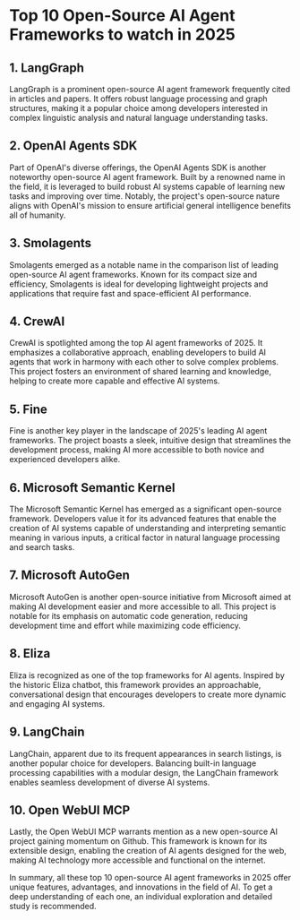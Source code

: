 # Top 10 Open-Source AI Agent Frameworks to watch in 2025

## 1. LangGraph

LangGraph is a prominent open-source AI agent framework frequently cited in articles and papers. It offers robust language processing and graph structures, making it a popular choice among developers interested in complex linguistic analysis and natural language understanding tasks.

## 2. OpenAI Agents SDK

Part of OpenAI's diverse offerings, the OpenAI Agents SDK is another noteworthy open-source AI agent framework. Built by a renowned name in the field, it is leveraged to build robust AI systems capable of learning new tasks and improving over time. Notably, the project's open-source nature aligns with OpenAI's mission to ensure artificial general intelligence benefits all of humanity.

## 3. Smolagents

Smolagents emerged as a notable name in the comparison list of leading open-source AI agent frameworks. Known for its compact size and efficiency, Smolagents is ideal for developing lightweight projects and applications that require fast and space-efficient AI performance.

## 4. CrewAI

CrewAI is spotlighted among the top AI agent frameworks of 2025. It emphasizes a collaborative approach, enabling developers to build AI agents that work in harmony with each other to solve complex problems. This project fosters an environment of shared learning and knowledge, helping to create more capable and effective AI systems.

## 5. Fine

Fine is another key player in the landscape of 2025's leading AI agent frameworks. The project boasts a sleek, intuitive design that streamlines the development process, making AI more accessible to both novice and experienced developers alike.

## 6. Microsoft Semantic Kernel

The Microsoft Semantic Kernel has emerged as a significant open-source framework. Developers value it for its advanced features that enable the creation of AI systems capable of understanding and interpreting semantic meaning in various inputs, a critical factor in natural language processing and search tasks.

## 7. Microsoft AutoGen

Microsoft AutoGen is another open-source initiative from Microsoft aimed at making AI development easier and more accessible to all. This project is notable for its emphasis on automatic code generation, reducing development time and effort while maximizing code efficiency.

## 8. Eliza

Eliza is recognized as one of the top frameworks for AI agents. Inspired by the historic Eliza chatbot, this framework provides an approachable, conversational design that encourages developers to create more dynamic and engaging AI systems.

## 9. LangChain

LangChain, apparent due to its frequent appearances in search listings, is another popular choice for developers. Balancing built-in language processing capabilities with a modular design, the LangChain framework enables seamless development of diverse AI systems.

## 10. Open WebUI MCP

Lastly, the Open WebUI MCP warrants mention as a new open-source AI project gaining momentum on Github. This framework is known for its extensible design, enabling the creation of AI agents designed for the web, making AI technology more accessible and functional on the internet.

In summary, all these top 10 open-source AI agent frameworks in 2025 offer unique features, advantages, and innovations in the field of AI. To get a deep understanding of each one, an individual exploration and detailed study is recommended.